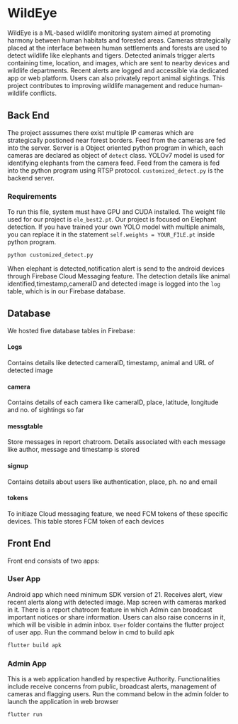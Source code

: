 # WildEye
WildEye is a ML-based wildlife monitoring system aimed at promoting harmony between human habitats and forested areas. Cameras strategically placed at the interface between human settlements and forests are used to detect wildlife like elephants and tigers. Detected animals trigger alerts containing time, location, and images, which are sent to nearby devices and wildlife departments. Recent alerts are logged and accessible via dedicated app or web platform. Users can also privately report animal sightings. This project contributes to improving wildlife management and reduce human-wildlife conflicts.
## Back End
The project asssumes there exist multiple IP cameras which are strategically postioned near forest borders. Feed from the cameras are fed into the server. 
Server is a Object oriented python program in which, each cameras are declared as object of `detect` class. 
YOLOv7 model is used for identifying elephants from the camera feed.
Feed from the camera is fed into the python program using RTSP protocol.
`customized_detect.py` is the backend server.
### Requirements
To run this file, system must have GPU and CUDA installed.
The weight file used for our project is `ele_best2.pt`. Our project is focused on Elephant detection. If you have trained your own YOLO model with multiple animals, you can replace it in the statement `self.weights = YOUR_FILE.pt` inside python program. 
```markdown
python customized_detect.py
```
When elephant is detected,notification alert is send to the android devices through Firebase Cloud Messaging feature. The detection details like animal identified,timestamp,cameraID and detected image is logged into the `log` table, which is in our Firebase database. 
## Database
We hosted five database tables in Firebase:
#### Logs
Contains details like detected cameraID, timestamp, animal and URL of detected image
#### camera
Contains details of each camera like cameraID, place, latitude, longitude and no. of sightings so far
#### messgtable
Store messages in report chatroom. Details associated with each message like author, message and timestamp is stored
#### signup
Contains details about users like authentication, place, ph. no and email
#### tokens
To initiaze Cloud messaging feature, we need FCM tokens of these specific devices. This table stores FCM token of each devices 
## Front End
Front end consists of two apps:
### User App
Android app which need minimum SDK version of 21. Receives alert, view recent alerts along with detected image. Map screen with cameras marked in it. There is a report chatroom feature in which Admin can broadcast important notices or share information. Users can also raise concerns in it, which will be visible in admin inbox. `User` folder contains the flutter project of user app. Run the command below in cmd to build apk
```markdown 
flutter build apk
```
### Admin App
This is a web application handled by respective Authority. Functionalities include receive concerns from public, broadcast alerts, management of cameras and flagging users. Run the command below in the admin folder to launch the application in web browser
```markdown 
flutter run
```
